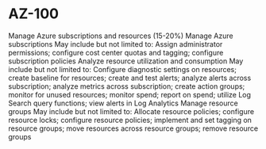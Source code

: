 # AZ-100

Manage Azure subscriptions and resources (15-20%)
Manage Azure subscriptions
May include but not limited to: Assign administrator permissions; configure cost center quotas and tagging; configure subscription policies
Analyze resource utilization and consumption
May include but not limited to: Configure diagnostic settings on resources; create baseline for resources; create and test alerts; analyze alerts across subscription; analyze metrics across subscription; create action groups; monitor for unused resources; monitor spend; report on spend; utilize Log Search query functions; view alerts in Log Analytics
Manage resource groups
May include but not limited to: Allocate resource policies; configure resource locks; configure resource policies; implement and set tagging on resource groups; move resources across resource groups; remove resource groups
